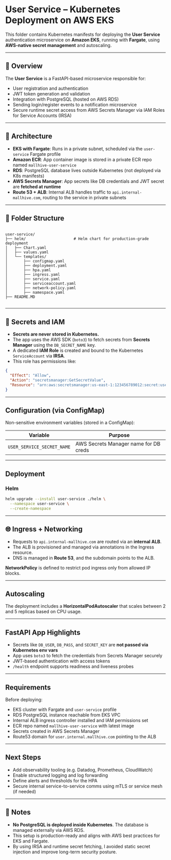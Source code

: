 # User Service – Kubernetes Deployment on AWS EKS

This folder contains Kubernetes manifests for deploying the **User Service** authentication microservice on **Amazon EKS**, running with **Fargate**, using **AWS-native secret management** and autoscaling.

---

## 📌 Overview

The **User Service** is a FastAPI-based microservice responsible for:

- User registration and authentication
- JWT token generation and validation
- Integration with PostgreSQL (hosted on AWS RDS)
- Sending login/register events to a notification microservice
- Secure runtime secret access from AWS Secrets Manager via IAM Roles for Service Accounts (IRSA)

---

## 🔧 Architecture

- **EKS with Fargate**: Runs in a private subnet, scheduled via the `user-service` Fargate profile
- **Amazon ECR**: App container image is stored in a private ECR repo named `mallhive-user-service`
- **RDS**: PostgreSQL database lives outside Kubernetes (not deployed via K8s manifests)
- **AWS Secrets Manager**: App secrets like DB credentials and JWT secret are **fetched at runtime**
- **Route 53 + ALB**: Internal ALB handles traffic to `api.internal-mallhive.com`, routing to the service in private subnets

---

## 📁 Folder Structure

```

user-service/
├── helm/                     # Helm chart for production-grade deployment
│   ├── Chart.yaml
│   ├── values.yaml
│   └── templates/
│       ├── configmap.yaml
│       ├── deployment.yaml
│       ├── hpa.yaml
│       ├── ingress.yaml
│       ├── service.yaml
│       ├── serviceaccount.yaml
│       ├── network-policy.yaml
│       ├── namespace.yaml
├── README.MD
      
```
---

## 🔐 Secrets and IAM

- **Secrets are never stored in Kubernetes.**
- The app uses the AWS SDK (`boto3`) to fetch secrets from **Secrets Manager** using the `DB_SECRET_NAME` key.
- A dedicated **IAM Role** is created and bound to the Kubernetes `ServiceAccount` via **IRSA**.
- This role has permissions like:

```json
{
  "Effect": "Allow",
  "Action": "secretsmanager:GetSecretValue",
  "Resource": "arn:aws:secretsmanager:us-east-1:123456789012:secret:user-service/*"
}
```

---

##  Configuration (via ConfigMap)

Non-sensitive environment variables (stored in a ConfigMap):

| Variable                             | Purpose                                  |
| -------------------------------------| ---------------------------------------- |
| `USER_SERVICE_SECRET_NAME`           | AWS Secrets Manager name for DB creds    |

---

##  Deployment

### Helm

```bash
helm upgrade --install user-service ./helm \
  --namespace user-service \
  --create-namespace
```

---

## 🌐 Ingress + Networking

* Requests to `api.internal-mallhive.com` are routed via an **internal ALB**.
* The ALB is provisioned and managed via annotations in the Ingress resource.
* DNS is managed in **Route 53**, and the subdomain points to the ALB.

**NetworkPolicy** is defined to restrict pod ingress only from allowed IP blocks.

---

##  Autoscaling

The deployment includes a **HorizontalPodAutoscaler** that scales between 2 and 5 replicas based on CPU usage.

---

##  FastAPI App Highlights

* Secrets like `DB_USER`, `DB_PASS`, and `SECRET_KEY` are **not passed via Kubernetes env vars**
* App uses `boto3` to fetch the credentials from Secrets Manager securely
* JWT-based authentication with access tokens
* `/health` endpoint supports readiness and liveness probes

---

##  Requirements

Before deploying:

* EKS cluster with Fargate and `user-service` profile
* RDS PostgreSQL instance reachable from EKS VPC
* Internal ALB ingress controller installed and IAM permissions set
* ECR repo named `mallhive-user-service` with latest image
* Secrets created in AWS Secrets Manager
* Route53 domain for `user.internal.mallhive.com` pointing to the ALB

---

##  Next Steps

* Add observability tooling (e.g. Datadog, Prometheus, CloudWatch)
* Enable structured logging and log forwarding
* Define alerts and thresholds for the HPA
* Secure internal service-to-service comms using mTLS or service mesh (if needed)

---

## 🧠 Notes

* **No PostgreSQL is deployed inside Kubernetes**. The database is managed externally via AWS RDS.
* This setup is production-ready and aligns with AWS best practices for EKS and Fargate.
* By using IRSA and runtime secret fetching, I avoided static secret injection and improve long-term security posture.
